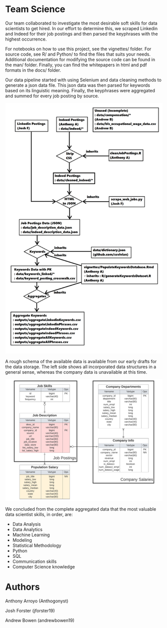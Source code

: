 <h1> Team Science </h1>

Our team collaborated to investigate the most desirable soft skills for data scientists to get hired.
In our effort to determine this, we scraped Linkedin and Indeed for their job postings and then parsed the keyphrases with the highest occurrence.

For notebooks on how to use this project, see the vignettes/ folder.
For source code, see R/ and Python/ to find the files that suits your needs.
Additional documentation for modifying the source code can be found in the man/ folder.
Finally, you can find the whitepapers in html and pdf formats in the docs/ folder.

Our data pipeline started with using Selenium and data cleaning methods to generate a json data file.
This json data was then parsed for keywords based on its linguistic meaning.
Finally, the keyphrases were aggregated and summed for every job posting by source.

![The flowchart depicts three major steps for data cleaning, parsing the keywords, and aggregating it all together.](./docs/img/Database_flowchart.png)

A rough schema of the available data is available from our early drafts for the data storage.
The left side shows all incorporated data structures in a general sense, whereas the company data is unavailable at this time.

![The ER diagram depicts two major categories, the job postings and companies. The job postings data is available and is two tables, the job description and the keywords.](./docs/img/Database_draft_221013.png)

We concluded from the complete aggregated data that the most valuable data scientist skills, in order, are:
  - Data Analysis
  - Data Analytics
  - Machine Learning
  - Modeling
  - Statistical Methodology
  - Python
  - SQL
  - Communication skills
  - Computer Science knowledge


<h1> Authors </h1>

Anthony Arroyo (Anthogonyst)

Josh Forster (jforster19)

Andrew Bowen (andrewbowen19)

